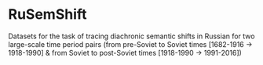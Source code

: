 # RuSemShift
Datasets for the task of tracing diachronic semantic shifts in Russian for two large-scale time period pairs (from pre-Soviet to Soviet times [1682-1916 -> 1918-1990] &amp; from Soviet to post-Soviet times [1918-1990 -> 1991-2016])
